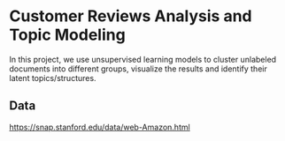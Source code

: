 # Customer Reviews Analysis and Topic Modeling
In this project, we use unsupervised learning models to cluster unlabeled documents into different groups, visualize the results and identify their latent topics/structures.

## Data
https://snap.stanford.edu/data/web-Amazon.html
